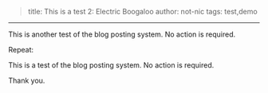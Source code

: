 > title: This is a test 2: Electric Boogaloo
> author: not-nic
> tags: test,demo
---

This is another test of the blog posting system. No action is required.

Repeat:

This is a test of the blog posting system. No action is required.

Thank you.
